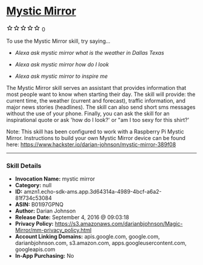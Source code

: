 # [Mystic Mirror](http://alexa.amazon.com/#skills/amzn1.echo-sdk-ams.app.3d64314a-4989-4bcf-a6a2-81f734c53084)
![0 stars](../../images/ic_star_border_black_18dp_1x.png)![0 stars](../../images/ic_star_border_black_18dp_1x.png)![0 stars](../../images/ic_star_border_black_18dp_1x.png)![0 stars](../../images/ic_star_border_black_18dp_1x.png)![0 stars](../../images/ic_star_border_black_18dp_1x.png) 0

To use the Mystic Mirror skill, try saying...

* *Alexa ask mystic mirror what is the weather in Dallas Texas*

* *Alexa ask mystic mirror how do I look*

* *Alexa ask mystic mirror to inspire me*

The Mystic Mirror skill serves an assistant that provides information that most people want to know when starting their day. The skill will provide: the current time, the weather (current and forecast), traffic information, and major news stories (headlines). The skill can also send short sms messages without the use of your phone. Finally, you can ask the skill for an inspirational quote or ask 'how do I look?' or "am I too sexy for this shirt?'

Note: This skill has been configured to work with a Raspberry Pi Mystic Mirror. Instructions to build your own Mystic Mirror device can be found here: https://www.hackster.io/darian-johnson/mystic-mirror-389f08

***

### Skill Details

* **Invocation Name:** mystic mirror
* **Category:** null
* **ID:** amzn1.echo-sdk-ams.app.3d64314a-4989-4bcf-a6a2-81f734c53084
* **ASIN:** B01I97GPNQ
* **Author:** Darian Johnson
* **Release Date:** September 4, 2016 @ 09:03:18
* **Privacy Policy:** https://s3.amazonaws.com/darianbjohnson/Magic-Mirror/mm-privacy_policy.html
* **Account Linking Domains:** apis.google.com, google.com, darianbjohnson.com, s3.amazon.com, apps.googleusercontent.com, googleapis.com
* **In-App Purchasing:** No
